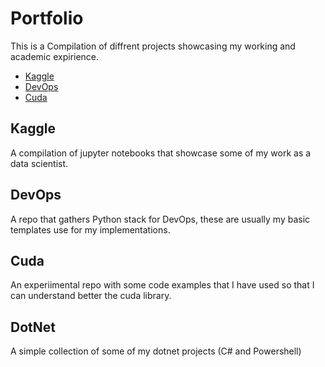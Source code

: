 
# Portfolio

This is a Compilation of diffrent projects showcasing my working and academic expirience.

- [Kaggle](#Kaggle)
- [DevOps](#Devops)
- [Cuda](#Cuda)
  


## Kaggle
A compilation of jupyter notebooks that showcase some of my work as a data scientist.

## DevOps
A repo that gathers Python stack for DevOps, these are usually my basic templates use for my implementations.

## Cuda
An experiimental repo with some code examples that I have used so that I can understand better the cuda library.

## DotNet
A simple collection of some of my dotnet projects (C# and Powershell)
